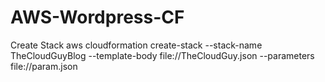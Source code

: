 # AWS-Wordpress-CF

Create Stack
aws cloudformation create-stack --stack-name TheCloudGuyBlog --template-body file://TheCloudGuy.json --parameters file://param.json
